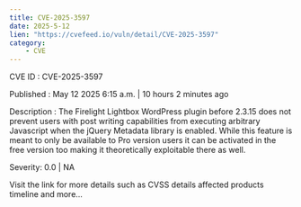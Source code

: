 ```yaml
---
title: CVE-2025-3597
date: 2025-5-12
lien: "https://cvefeed.io/vuln/detail/CVE-2025-3597"
category:
    - CVE
---
```


CVE ID : CVE-2025-3597

Published :  May 12
2025
6:15 a.m. | 10 hours
2 minutes ago

Description : The Firelight Lightbox WordPress plugin before 2.3.15 does not prevent users with post writing capabilities from executing arbitrary Javascript when the jQuery Metadata library is enabled. While this feature is meant to only be available to Pro version users
it can be activated in the free version too
making it theoretically exploitable there as well.

Severity: 0.0 | NA

Visit the link for more details
such as CVSS details
affected products
timeline
and more...

